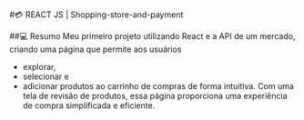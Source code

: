 #💳 REACT JS | Shopping-store-and-payment

##💻 Resumo 
  Meu primeiro projeto utilizando React e a API de um mercado, criando uma página que permite aos usuários 
  - explorar,
  - selecionar e
  - adicionar produtos ao carrinho de compras de forma intuitiva. 
  Com uma tela de revisão de produtos, essa página proporciona uma experiência de compra simplificada e eficiente. 
